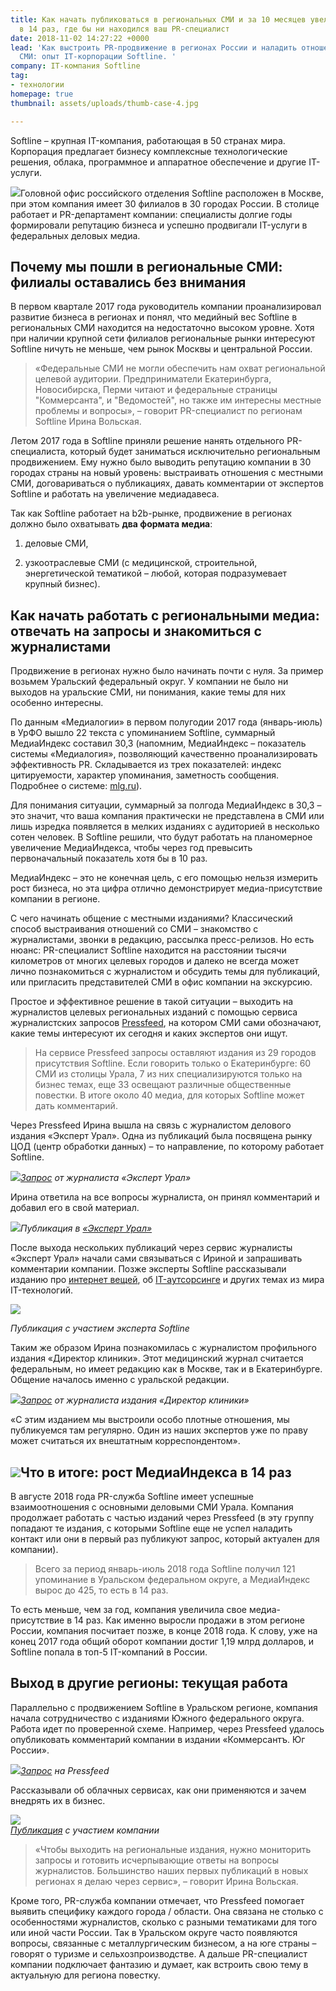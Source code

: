 ```yaml
---
title: Как начать публиковаться в региональных СМИ и за 10 месяцев увеличить МедиаИндекс
  в 14 раз, где бы ни находился ваш PR-специалист
date: 2018-11-02 14:27:22 +0000
lead: 'Как выстроить PR-продвижение в регионах России и наладить отношения с местными
  СМИ: опыт IT-корпорации Softline. '
company: IT-компания Softline
tag:
- технологии
homepage: true
thumbnail: assets/uploads/thumb-case-4.jpg

---
```

Softline – крупная IT-компания, работающая в 50 странах мира. Корпорация предлагает бизнесу комплексные технологические решения, облака, программное и аппаратное обеспечение и другие IT-услуги.

![](../assets/uploads/image5-10.png)Головной офис российского отделения Softline расположен в Москве, при этом компания имеет 30 филиалов в 30 городах России. В столице работает и PR-департамент компании: специалисты долгие годы формировали репутацию бизнеса и успешно продвигали IT-услуги в федеральных деловых медиа.

## Почему мы пошли в региональные СМИ: филиалы оставались без внимания

  
В первом квартале 2017 года руководитель компании проанализировал развитие бизнеса в регионах и понял, что медийный вес Softline в региональных СМИ находится на недостаточно высоком уровне. Хотя при наличии крупной сети филиалов региональные рынки интересуют Softline ничуть не меньше, чем рынок Москвы и центральной России.

> «Федеральные СМИ не могли обеспечить нам охват региональной целевой аудитории. Предприниматели Екатеринбурга, Новосибирска, Перми читают и федеральные страницы "Коммерсанта", и "Ведомостей", но также им интересны местные проблемы и вопросы», – говорит PR-специалист по регионам Softline Ирина Вольская.

Летом 2017 года в Softline приняли решение нанять отдельного PR-специалиста, который будет заниматься исключительно региональным продвижением. Ему нужно было выводить репутацию компании в 30 городах страны на новый уровень: выстраивать отношения с местными СМИ, договариваться о публикациях, давать комментарии от экспертов Softline и работать на увеличение медиадавеса.

Так как Softline работает на b2b-рынке, продвижение в регионах должно было охватывать **два формата медиа**:

  
1) деловые СМИ,

2) узкоотраслевые СМИ (с медицинской, строительной, энергетической тематикой – любой, которая подразумевает крупный бизнес).

## Как начать работать с региональными медиа: отвечать на запросы и знакомиться с журналистами

Продвижение в регионах нужно было начинать почти с нуля. За пример возьмем Уральский федеральный округ. У компании не было ни выходов на уральские СМИ, ни понимания, какие темы для них особенно интересны.

По данным «Медиалогии» в первом полугодии 2017 года (январь-июль) в УрФО вышло 22 текста с упоминанием Softline, суммарный МедиаИндекс составил 30,3 (напомним, МедиаИндекс – показатель системы «Медиалогия», позволяющий качественно проанализировать эффективность PR. Складывается из трех показателей: индекс цитируемости, характер упоминания, заметность сообщения. Подробнее о системе: [mlg.ru](http://www.mlg.ru/about/technologies/#mediaindex)).

Для понимания ситуации, суммарный за полгода МедиаИндекс в 30,3 – это значит, что ваша компания практически не представлена в СМИ или лишь изредка появляется в мелких изданиях с аудиторией в несколько сотен человек. В Softline решили, что будут работать на планомерное увеличение МедиаИндекса, чтобы через год превысить первоначальный показатель хотя бы в 10 раз.

МедиаИндекс – это не конечная цель, с его помощью нельзя измерить рост бизнеса, но эта цифра отлично демонстрирует медиа-присутствие компании в регионе.

С чего начинать общение с местными изданиями? Классический способ выстраивания отношений со СМИ – знакомство с журналистами, звонки в редакцию, рассылка пресс-релизов. Но есть нюанс: PR-специалист Softline находится на расстоянии тысячи километров от многих целевых городов и далеко не всегда может лично познакомиться с журналистом и обсудить темы для публикаций, или пригласить представителей СМИ в офис компании на экскурсию.

Простое и эффективное решение в такой ситуации – выходить на журналистов целевых региональных изданий с помощью сервиса журналистских запросов [Pressfeed](https://pressfeed.ru/), на котором СМИ сами обозначают, какие темы интересуют их сегодня и каких экспертов они ищут.

> На сервисе Pressfeed запросы оставляют издания из 29 городов присутствия Softline. Если говорить только о Екатеринбурге: 60 СМИ из столицы Урала, 7 из них специализируются только на бизнес темах, еще 33 освещают различные общественные повестки. В итоге около 40 медиа, для которых Softline может дать комментарий.

Через Pressfeed Ирина вышла на связь с журналистом делового издания «Эксперт Урал». Одна из публикаций была посвящена рынку ЦОД (центр обработки данных) – то направление, по которому работает Softline.

![](../assets/uploads/image3-9.png)[_Запрос_](https://pressfeed.ru/query/40685) _от журналиста «Эксперт Урал»_

Ирина ответила на все вопросы журналиста, он принял комментарий и добавил его в свой материал.

![](../assets/uploads/image4-10.png)_Публикация в_ [_«Эксперт Урал»_](http://www.acexpert.ru/archive/nomer-10-759/kakie-nashi-codi.html)

После выхода нескольких публикаций через сервис журналисты «Эксперт Урал» начали сами связываться с Ириной и запрашивать комментарии компании. Позже эксперты Softline рассказывали изданию про [интернет вещей](http://expert.ru/ural/2018/26/intellektualnyie-seti/), об [IT-аутсорсинге](http://expert.ru/ural/2018/22/ostaetsya-zhat-na-knopku/) и других темах из мира IT-технологий.

![](../assets/uploads/image6-11.png)

_Публикация с участием эксперта Softline_

Таким же образом Ирина познакомилась с журналистом профильного издания «Директор клиники». Этот медицинский журнал считается федеральным, но имеет редакцию как в Москве, так и в Екатеринбурге. Общение началось именно с уральской редакции.

![](../assets/uploads/image2-9.png)[_Запрос_](https://pressfeed.ru/query/40048) _от журналиста издания «Директор клиники»_

«С этим изданием мы выстроили особо плотные отношения, мы публикуемся там регулярно. Один из наших экспертов уже по праву может считаться их внештатным корреспондентом».

## ![](../assets/uploads/image7-12.png)Что в итоге: рост МедиаИндекса в 14 раз

В августе 2018 года PR-служба Softline имеет успешные взаимоотношения с основными деловыми СМИ Урала. Компания продолжает работать с частью изданий через Pressfeed (в эту группу попадают те издания, с которыми Softline еще не успел наладить контакт или они в первый раз публикуют запрос, который актуален для компании).

> Всего за период январь-июль 2018 года Softline получил 121 упоминание в Уральском федеральном округе, а МедиаИндекс вырос до 425, то есть в 14 раз.

То есть меньше, чем за год, компания увеличила свое медиа-присутствие в 14 раз. Как именно выросли продажи в этом регионе России, компания посчитает позже, в конце 2018 года. К слову, уже на конец 2017 года общий оборот компании достиг 1,19 млрд долларов, и Softline попала в топ-5 IT-компаний в России.

## Выход в другие регионы: текущая работа

Параллельно с продвижением Softline в Уральском регионе, компания начала сотрудничество с изданиями Южного федерального округа. Работа идет по проверенной схеме. Например, через Pressfeed удалось опубликовать комментарий компании в издании «Коммерсантъ. Юг России».

![](../assets/uploads/image1-11.png)[_Запрос_](https://pressfeed.ru/query/42384) _на Pressfeed_

Рассказывали об облачных сервисах, как они применяются и зачем внедрять их в бизнес.

![](../assets/uploads/image8-9.png)  
[_Публикация_](https://www.kommersant.ru/doc/3614570?query=softline) _с участием компании_

> «Чтобы выходить на региональные издания, нужно мониторить запросы и готовить исчерпывающие ответы на вопросы журналистов. Большинство наших первых публикаций в новых регионах я делаю через сервис», – говорит Ирина Вольская.

Кроме того, PR-служба компании отмечает, что Pressfeed помогает выявить специфику каждого города / области. Она связана не столько с особенностями журналистов, сколько с разными тематиками для того или иной части России. Так в Уральском округе часто появляются вопросы, связанные с металлургическим бизнесом, а на юге страны – говорят о туризме и сельхозпроизводстве. А дальше PR-специалист компании подключает фантазию и думает, как встроить свою тему в актуальную для региона повестку.